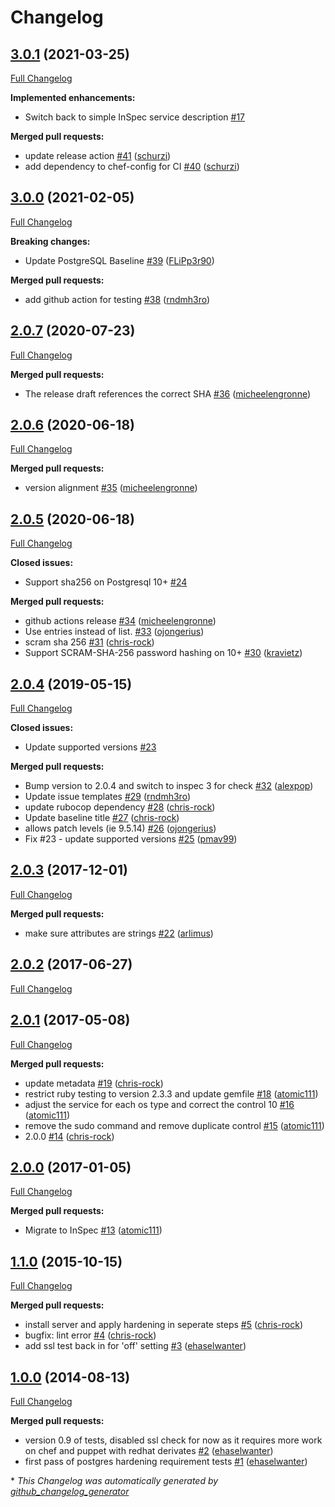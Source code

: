 # Changelog

## [3.0.1](https://github.com/dev-sec/postgres-baseline/tree/3.0.1) (2021-03-25)

[Full Changelog](https://github.com/dev-sec/postgres-baseline/compare/3.0.0...3.0.1)

**Implemented enhancements:**

- Switch back to simple InSpec service description [\#17](https://github.com/dev-sec/postgres-baseline/issues/17)

**Merged pull requests:**

- update release action [\#41](https://github.com/dev-sec/postgres-baseline/pull/41) ([schurzi](https://github.com/schurzi))
- add dependency to chef-config for CI [\#40](https://github.com/dev-sec/postgres-baseline/pull/40) ([schurzi](https://github.com/schurzi))

## [3.0.0](https://github.com/dev-sec/postgres-baseline/tree/3.0.0) (2021-02-05)

[Full Changelog](https://github.com/dev-sec/postgres-baseline/compare/2.0.7...3.0.0)

**Breaking changes:**

- Update PostgreSQL Baseline [\#39](https://github.com/dev-sec/postgres-baseline/pull/39) ([FLiPp3r90](https://github.com/FLiPp3r90))

**Merged pull requests:**

-  add github action for testing [\#38](https://github.com/dev-sec/postgres-baseline/pull/38) ([rndmh3ro](https://github.com/rndmh3ro))

## [2.0.7](https://github.com/dev-sec/postgres-baseline/tree/2.0.7) (2020-07-23)

[Full Changelog](https://github.com/dev-sec/postgres-baseline/compare/2.0.6...2.0.7)

**Merged pull requests:**

- The release draft references the correct SHA [\#36](https://github.com/dev-sec/postgres-baseline/pull/36) ([micheelengronne](https://github.com/micheelengronne))

## [2.0.6](https://github.com/dev-sec/postgres-baseline/tree/2.0.6) (2020-06-18)

[Full Changelog](https://github.com/dev-sec/postgres-baseline/compare/2.0.5...2.0.6)

**Merged pull requests:**

- version alignment [\#35](https://github.com/dev-sec/postgres-baseline/pull/35) ([micheelengronne](https://github.com/micheelengronne))

## [2.0.5](https://github.com/dev-sec/postgres-baseline/tree/2.0.5) (2020-06-18)

[Full Changelog](https://github.com/dev-sec/postgres-baseline/compare/2.0.4...2.0.5)

**Closed issues:**

- Support sha256 on Postgresql 10+ [\#24](https://github.com/dev-sec/postgres-baseline/issues/24)

**Merged pull requests:**

- github actions release [\#34](https://github.com/dev-sec/postgres-baseline/pull/34) ([micheelengronne](https://github.com/micheelengronne))
- Use entries instead of list. [\#33](https://github.com/dev-sec/postgres-baseline/pull/33) ([ojongerius](https://github.com/ojongerius))
- scram sha 256 [\#31](https://github.com/dev-sec/postgres-baseline/pull/31) ([chris-rock](https://github.com/chris-rock))
- Support SCRAM-SHA-256 password hashing on 10+ [\#30](https://github.com/dev-sec/postgres-baseline/pull/30) ([kravietz](https://github.com/kravietz))

## [2.0.4](https://github.com/dev-sec/postgres-baseline/tree/2.0.4) (2019-05-15)

[Full Changelog](https://github.com/dev-sec/postgres-baseline/compare/2.0.3...2.0.4)

**Closed issues:**

- Update supported versions [\#23](https://github.com/dev-sec/postgres-baseline/issues/23)

**Merged pull requests:**

- Bump version to 2.0.4 and switch to inspec 3 for check [\#32](https://github.com/dev-sec/postgres-baseline/pull/32) ([alexpop](https://github.com/alexpop))
- Update issue templates [\#29](https://github.com/dev-sec/postgres-baseline/pull/29) ([rndmh3ro](https://github.com/rndmh3ro))
- update rubocop dependency [\#28](https://github.com/dev-sec/postgres-baseline/pull/28) ([chris-rock](https://github.com/chris-rock))
- Update baseline title [\#27](https://github.com/dev-sec/postgres-baseline/pull/27) ([chris-rock](https://github.com/chris-rock))
- allows patch levels \(ie 9.5.14\) [\#26](https://github.com/dev-sec/postgres-baseline/pull/26) ([ojongerius](https://github.com/ojongerius))
- Fix \#23 - update supported versions [\#25](https://github.com/dev-sec/postgres-baseline/pull/25) ([pmav99](https://github.com/pmav99))

## [2.0.3](https://github.com/dev-sec/postgres-baseline/tree/2.0.3) (2017-12-01)

[Full Changelog](https://github.com/dev-sec/postgres-baseline/compare/2.0.2...2.0.3)

**Merged pull requests:**

- make sure attributes are strings [\#22](https://github.com/dev-sec/postgres-baseline/pull/22) ([arlimus](https://github.com/arlimus))

## [2.0.2](https://github.com/dev-sec/postgres-baseline/tree/2.0.2) (2017-06-27)

[Full Changelog](https://github.com/dev-sec/postgres-baseline/compare/2.0.1...2.0.2)

## [2.0.1](https://github.com/dev-sec/postgres-baseline/tree/2.0.1) (2017-05-08)

[Full Changelog](https://github.com/dev-sec/postgres-baseline/compare/2.0.0...2.0.1)

**Merged pull requests:**

- update metadata [\#19](https://github.com/dev-sec/postgres-baseline/pull/19) ([chris-rock](https://github.com/chris-rock))
- restrict ruby testing to version 2.3.3 and update gemfile [\#18](https://github.com/dev-sec/postgres-baseline/pull/18) ([atomic111](https://github.com/atomic111))
- adjust the service for each os type and correct the control 10 [\#16](https://github.com/dev-sec/postgres-baseline/pull/16) ([atomic111](https://github.com/atomic111))
- remove the sudo command and remove duplicate control [\#15](https://github.com/dev-sec/postgres-baseline/pull/15) ([atomic111](https://github.com/atomic111))
- 2.0.0 [\#14](https://github.com/dev-sec/postgres-baseline/pull/14) ([chris-rock](https://github.com/chris-rock))

## [2.0.0](https://github.com/dev-sec/postgres-baseline/tree/2.0.0) (2017-01-05)

[Full Changelog](https://github.com/dev-sec/postgres-baseline/compare/1.1.0...2.0.0)

**Merged pull requests:**

- Migrate to InSpec [\#13](https://github.com/dev-sec/postgres-baseline/pull/13) ([atomic111](https://github.com/atomic111))

## [1.1.0](https://github.com/dev-sec/postgres-baseline/tree/1.1.0) (2015-10-15)

[Full Changelog](https://github.com/dev-sec/postgres-baseline/compare/1.0.0...1.1.0)

**Merged pull requests:**

- install server and apply hardening in seperate steps [\#5](https://github.com/dev-sec/postgres-baseline/pull/5) ([chris-rock](https://github.com/chris-rock))
- bugfix: lint error [\#4](https://github.com/dev-sec/postgres-baseline/pull/4) ([chris-rock](https://github.com/chris-rock))
- add ssl test back in for 'off' setting [\#3](https://github.com/dev-sec/postgres-baseline/pull/3) ([ehaselwanter](https://github.com/ehaselwanter))

## [1.0.0](https://github.com/dev-sec/postgres-baseline/tree/1.0.0) (2014-08-13)

[Full Changelog](https://github.com/dev-sec/postgres-baseline/compare/3bad2740268b24fc8af9df23f1f2bdebce3ecce2...1.0.0)

**Merged pull requests:**

- version 0.9 of tests, disabled ssl check for now as it requires more work on chef and puppet with redhat derivates [\#2](https://github.com/dev-sec/postgres-baseline/pull/2) ([ehaselwanter](https://github.com/ehaselwanter))
- first pass of postgres hardening requirement tests [\#1](https://github.com/dev-sec/postgres-baseline/pull/1) ([ehaselwanter](https://github.com/ehaselwanter))



\* *This Changelog was automatically generated by [github_changelog_generator](https://github.com/github-changelog-generator/github-changelog-generator)*
